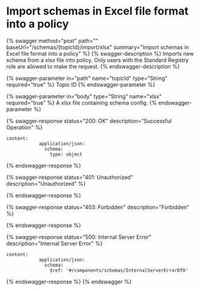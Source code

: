 # Import schemas in Excel file format into a policy

{% swagger method="post" path="" baseUrl="/schemas/{topicId}/import/xlsx" summary="Import schemas in Excel file format
into a policy" %}
{% swagger-description %}
Imports new schema from a xlsx file into policy. Only users with the Standard Registry role are allowed to make the
request.
{% endswagger-description %}

{% swagger-parameter in="path" name="topicId" type="String" required="true" %}
Topic ID
{% endswagger-parameter %}

{% swagger-parameter in="body" type="String" name="xlsx" required="true" %}
A xlsx file containing schema config.
{% endswagger-parameter %}

{% swagger-response status="200: OK" description="Successful Operation" %}
```
content:
            application/json:
              schema:
                type: object
```
{% endswagger-response %}

{% swagger-response status="401: Unauthorized" description="Unauthorized" %}

{% endswagger-response %}

{% swagger-response status="403: Forbidden" description="Forbidden" %}

{% endswagger-response %}

{% swagger-response status="500: Internal Server Error" description="Internal Server Error" %}
```
content:
            application/json:
              schema:
                $ref: '#/components/schemas/InternalServerErrorDTO'
```
{% endswagger-response %}
{% endswagger %}
